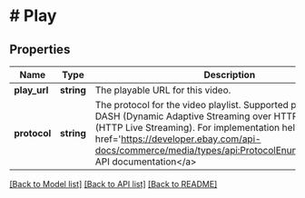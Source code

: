 # # Play

## Properties

Name | Type | Description | Notes
------------ | ------------- | ------------- | -------------
**play_url** | **string** | The playable URL for this video. | [optional]
**protocol** | **string** | The protocol for the video playlist. Supported protocols are DASH (Dynamic Adaptive Streaming over HTTP) and HLS (HTTP Live Streaming). For implementation help, refer to &lt;a href&#x3D;&#39;https://developer.ebay.com/api-docs/commerce/media/types/api:ProtocolEnum&#39;&gt;eBay API documentation&lt;/a&gt; | [optional]

[[Back to Model list]](../../README.md#models) [[Back to API list]](../../README.md#endpoints) [[Back to README]](../../README.md)
